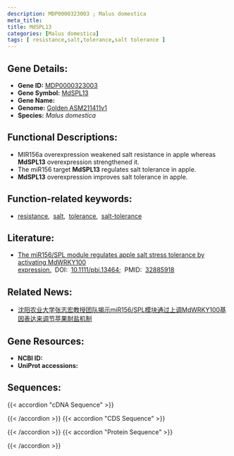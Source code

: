 ```yaml
---
description: MDP0000323003 ; Malus domestica
meta_title:
title: MdSPL13
categories: [Malus domestica]
tags: [ resistance,salt,tolerance,salt tolerance ]
---
```


## Gene Details:
- **Gene ID:**	[MDP0000323003]()
- **Gene Symbol:** <u>MdSPL13</u>
- **Gene Name:** 
- **Genome:** [Golden ASM211411v1](https://ensembl.gramene.org/Malus_domestica_golden/Info/Index)
- **Species:** *Malus domestica*

## Functional Descriptions:
   - MIR156a overexpression weakened salt resistance in apple whereas **MdSPL13** overexpression strengthened it.
   - The miR156 target **MdSPL13** regulates salt tolerance in apple.
   - **MdSPL13** overexpression improves salt tolerance in apple.

## Function-related keywords:
   - [resistance](/tags/resistance/),&nbsp;&nbsp;[salt](/tags/salt/),&nbsp;&nbsp;[tolerance](/tags/tolerance/),&nbsp;&nbsp;[salt-tolerance](/tags/salt-tolerance/)

## Literature:
   - [The miR156/SPL module regulates apple salt stress tolerance by activating MdWRKY100 expression.]( https://onlinelibrary.wiley.com/doi/10.1111/pbi.13464)&nbsp;&nbsp;DOI:&nbsp;&nbsp;[10.1111/pbi.13464](https://onlinelibrary.wiley.com/doi/10.1111/pbi.13464);&nbsp;&nbsp;PMID:&nbsp;&nbsp;[32885918](https://pubmed.ncbi.nlm.nih.gov/32885918/)

## Related News:
   - [沈阳农业大学张志宏教授团队揭示miR156/SPL模块通过上调MdWRKY100基因表达来调节苹果耐盐机制](https://mp.weixin.qq.com/s?__biz=MzIyOTY2NDYyNQ==&mid=2247499149&idx=3&sn=84eeeb0d13ec637f9c26588077a327f4&chksm=e8bd8f93dfca06853d0bd18da0b6497b7471fb1f3aadaa103ae99974e27ef1a8b1644ab1d68b&scene=27#wechat_redirect)

## Gene Resources:
- **NCBI ID:**  [](https://www.ncbi.nlm.nih.gov/gene/?term=)
- **UniProt accessions:** [](https://www.uniprot.org/uniprotkb//entry)



## Sequences:
{{< accordion "cDNA Sequence" >}}

{{< /accordion >}}
{{< accordion "CDS Sequence" >}}

{{< /accordion >}}
{{< accordion "Protein Sequence" >}}

{{< /accordion >}}
